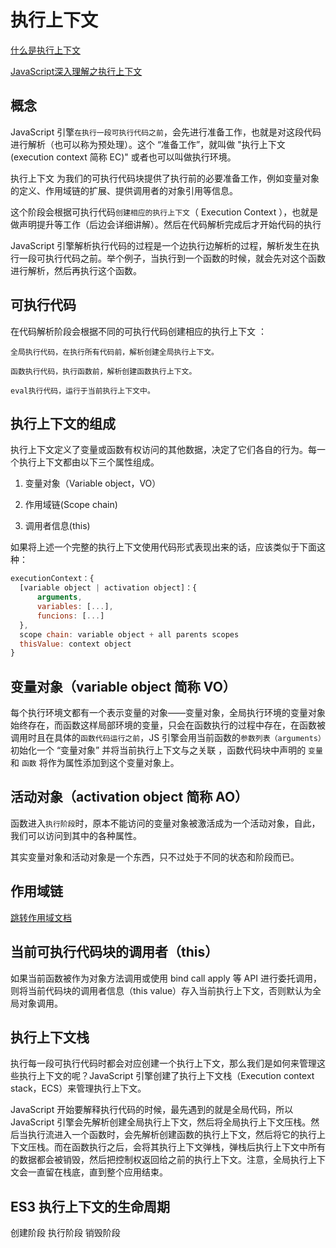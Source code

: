 # 执行上下文

[什么是执行上下文](https://juejin.cn/post/6844904158957404167#heading-5)

[JavaScript深入理解之执行上下文](http://cavszhouyou.top/JavaScript%E6%B7%B1%E5%85%A5%E7%90%86%E8%A7%A3%E4%B9%8B%E6%89%A7%E8%A1%8C%E4%B8%8A%E4%B8%8B%E6%96%87.html#more)

## 概念

JavaScript 引擎`在执行一段可执行代码之前`，会先进行准备工作，也就是对这段代码进行解析（也可以称为预处理）。这个 “准备工作”，就叫做 "执行上下文(execution context 简称 EC)" 或者也可以叫做执行环境。

执行上下文 为我们的可执行代码块提供了执行前的必要准备工作，例如变量对象的定义、作用域链的扩展、提供调用者的对象引用等信息。

这个阶段会根据可执行代码`创建相应的执行上下文`（ Execution Context ），也就是做声明提升等工作（后边会详细讲解）。然后在代码解析完成后才开始代码的执行

JavaScript 引擎解析执行代码的过程是一个边执行边解析的过程，解析发生在执行一段可执行代码之前。举个例子，当执行到一个函数的时候，就会先对这个函数进行解析，然后再执行这个函数。

## 可执行代码

在代码解析阶段会根据不同的可执行代码创建相应的执行上下文 ：

```
全局执行代码，在执行所有代码前，解析创建全局执行上下文。

函数执行代码，执行函数前，解析创建函数执行上下文。

eval执行代码，运行于当前执行上下文中。
```

## 执行上下文的组成

执行上下文定义了变量或函数有权访问的其他数据，决定了它们各自的行为。每一个执行上下文都由以下三个属性组成。

1. 变量对象（Variable object，VO）

2. 作用域链(Scope chain)

3. 调用者信息(this)

如果将上述一个完整的执行上下文使用代码形式表现出来的话，应该类似于下面这种：

```js
executionContext：{
  [variable object | activation object]：{
      arguments,
      variables: [...],
      funcions: [...]
  },
  scope chain: variable object + all parents scopes
  thisValue: context object
}
```

## 变量对象（variable object 简称 VO）

每个执行环境文都有一个表示变量的对象——变量对象，全局执行环境的变量对象始终存在，而函数这样局部环境的变量，只会在函数执行的过程中存在，在函数被调用时且在具体的`函数代码运行之前`，JS 引擎会用当前函数的`参数列表（arguments）`初始化一个 “变量对象” 并将当前执行上下文与之关联 ，函数代码块中声明的 `变量` 和 `函数` 将作为属性添加到这个变量对象上。

## 活动对象（activation object 简称 AO）

函数进入`执行阶段`时，原本不能访问的变量对象被激活成为一个活动对象，自此，我们可以访问到其中的各种属性。

其实变量对象和活动对象是一个东西，只不过处于不同的状态和阶段而已。

## 作用域链

[跳转作用域文档](./scope.md)

## 当前可执行代码块的调用者（this）

如果当前函数被作为对象方法调用或使用 bind call apply 等 API 进行委托调用，则将当前代码块的调用者信息（this value）存入当前执行上下文，否则默认为全局对象调用。

## 执行上下文栈

执行每一段可执行代码时都会对应创建一个执行上下文，那么我们是如何来管理这些执行上下文的呢？JavaScript 引擎创建了执行上下文栈（Execution context stack，ECS）来管理执行上下文。

JavaScript 开始要解释执行代码的时候，最先遇到的就是全局代码，所以 JavaScript 引擎会先解析创建全局执行上下文，然后将全局执行上下文压栈。然后当执行流进入一个函数时，会先解析创建函数的执行上下文，然后将它的执行上下文压栈。而在函数执行之后，会将其执行上下文弹栈，弹栈后执行上下文中所有的数据都会被销毁，然后把控制权返回给之前的执行上下文。注意，全局执行上下文会一直留在栈底，直到整个应用结束。

## ES3 执行上下文的生命周期

创建阶段
执行阶段
销毁阶段
